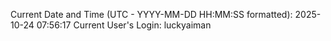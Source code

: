 Current Date and Time (UTC - YYYY-MM-DD HH:MM:SS formatted): 2025-10-24 07:56:17
Current User's Login: luckyaiman
